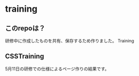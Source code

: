 # training

## このrepoは？
研修中に作成したものを共有、保存するため作りました。
Training
## CSSTraining
5月11日の研修での仕様によるページ作りの結果です。
